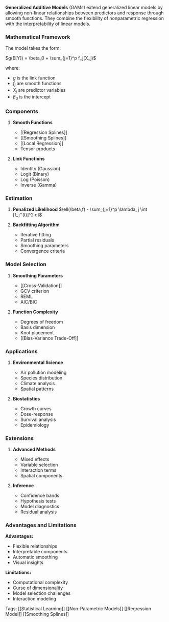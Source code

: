 **Generalized Additive Models** (GAMs) extend generalized linear models by allowing non-linear relationships between predictors and response through smooth functions. They combine the flexibility of nonparametric regression with the interpretability of linear models.

### Mathematical Framework
The model takes the form:

$g(E[Y]) = \beta_0 + \sum_{j=1}^p f_j(X_j)$

where:
- $g$ is the link function
- $f_j$ are smooth functions
- $X_j$ are predictor variables
- $\beta_0$ is the intercept

### Components
1. **Smooth Functions**
   - [[Regression Splines]]
   - [[Smoothing Splines]]
   - [[Local Regression]]
   - Tensor products

2. **Link Functions**
   - Identity (Gaussian)
   - Logit (Binary)
   - Log (Poisson)
   - Inverse (Gamma)

### Estimation
1. **Penalized Likelihood**
   $\ell(\beta,f) - \sum_{j=1}^p \lambda_j \int [f_j''(t)]^2 dt$

2. **Backfitting Algorithm**
   - Iterative fitting
   - Partial residuals
   - Smoothing parameters
   - Convergence criteria

### Model Selection
1. **Smoothing Parameters**
   - [[Cross-Validation]]
   - GCV criterion
   - REML
   - AIC/BIC

2. **Function Complexity**
   - Degrees of freedom
   - Basis dimension
   - Knot placement
   - [[Bias-Variance Trade-Off]]

### Applications
1. **Environmental Science**
   - Air pollution modeling
   - Species distribution
   - Climate analysis
   - Spatial patterns

2. **Biostatistics**
   - Growth curves
   - Dose-response
   - Survival analysis
   - Epidemiology

### Extensions
1. **Advanced Methods**
   - Mixed effects
   - Variable selection
   - Interaction terms
   - Spatial components

2. **Inference**
   - Confidence bands
   - Hypothesis tests
   - Model diagnostics
   - Residual analysis

### Advantages and Limitations
**Advantages:**
- Flexible relationships
- Interpretable components
- Automatic smoothing
- Visual insights

**Limitations:**
- Computational complexity
- Curse of dimensionality
- Model selection challenges
- Interaction modeling

Tags:
[[Statistical Learning]]
[[Non-Parametric Models]]
[[Regression Model]]
[[Smoothing Splines]]
